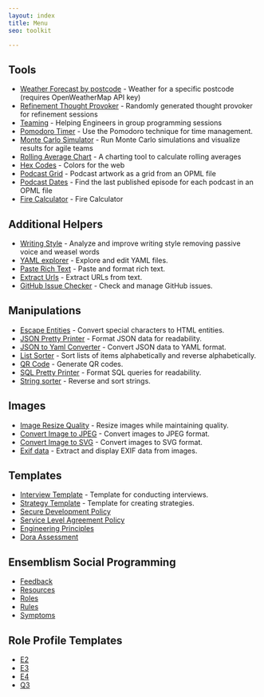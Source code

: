 ```yaml
---
layout: index
title: Menu
seo: toolkit

---
```


## Tools

* [Weather Forecast by postcode](/weather-forecast) - Weather for a specific postcode (requires OpenWeatherMap API key)
* [Refinement Thought Provoker](/refinement) - Randomly generated thought provoker for refinement sessions
* [Teaming](/teaming) - Helping Engineers in group programming sessions
* [Pomodoro Timer](/pomodoro) - Use the Pomodoro technique for time management.
* [Monte Carlo Simulator](/monte-carlo) - Run Monte Carlo simulations and visualize results for agile teams
* [Rolling Average Chart](/rolling-average) - A charting tool to calculate rolling averages
* [Hex Codes](/hex-codes) - Colors for the web
* [Podcast Grid](/podcast-grid) - Podcast artwork as a grid from an OPML file
* [Podcast Dates](/podcast-dates) - Find the last published episode for each podcast in an OPML file
* [Fire Calculator](/fire) - Fire Calculator

## Additional Helpers

* [Writing Style](/writing-style) - Analyze and improve writing style removing passive voice and weasel words
* [YAML explorer](/yaml-explorer) - Explore and edit YAML files.
* [Paste Rich Text](/paste-rich-text) - Paste and format rich text.
* [Extract Urls](/extract-urls) - Extract URLs from text.
* [GitHub Issue Checker](/github-issue) - Check and manage GitHub issues.

## Manipulations

* [Escape Entities](/escape-entities) - Convert special characters to HTML entities.
* [JSON Pretty Printer](/json-pretty-printer) - Format JSON data for readability.
* [JSON to Yaml Converter](/json-to-yaml) - Convert JSON data to YAML format.
* [List Sorter](/list-sorter) - Sort lists of items alphabetically and reverse alphabetically.
* [QR Code](/qr) - Generate QR codes.
* [SQL Pretty Printer](/sql-pretty-printer) - Format SQL queries for readability.
* [String sorter](/string-sorter) - Reverse and sort strings.

## Images

* [Image Resize Quality](/image-resize-quality) - Resize images while maintaining quality.
* [Convert Image to JPEG](/image-to-jpeg) - Convert images to JPEG format.
* [Convert Image to SVG](/image-to-svg) - Convert images to SVG format.
* [Exif data](/exif) - Extract and display EXIF data from images.

## Templates

* [Interview Template](/interview-template) - Template for conducting interviews.
* [Strategy Template](/strategy-template) - Template for creating strategies.
* [Secure Development Policy](/secure-dev-policy)
* [Service Level Agreement Policy](/Service-level-agreement-policy)
* [Engineering Principles](/principles)
* [Dora Assessment](/dora-assessment)

## Ensemblism Social Programming

* [Feedback](/ensemblism/feedback)
* [Resources](/ensemblism/resources)
* [Roles](/ensemblism/roles)
* [Rules](/ensemblism/rules)
* [Symptoms](/ensemblism/symptoms)

## Role Profile Templates

* [E2](/e2)
* [E3](/e3)
* [E4](/e4)
* [Q3](/q3)
